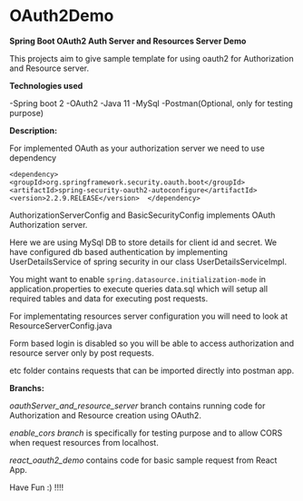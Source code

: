 # OAuth2Demo

**Spring Boot OAuth2 Auth Server and Resources Server Demo**

This projects aim to give sample template for using oauth2 for Authorization
and Resource server.

**Technologies used** 

-Spring boot 2
-OAuth2 
-Java 11
-MySql
-Postman(Optional, only for testing purpose)

**Description:**

For implemented OAuth as your authorization server we need to use dependency 

`<dependency>
    <groupId>org.springframework.security.oauth.boot</groupId>
    <artifactId>spring-security-oauth2-autoconfigure</artifactId>
    <version>2.2.9.RELEASE</version> 
 </dependency>`

AuthorizationServerConfig and BasicSecurityConfig implements OAuth Authorization server.

Here we are using MySql DB to store details for client id and secret.
We have configured db based authentication by implementing UserDetailsService of spring security in our class UserDetailsServiceImpl.

You might want to enable `spring.datasource.initialization-mode` in application.properties to execute queries data.sql which will setup all required tables and data for executing post requests.
 
For implementating resources server configuration you will need to look at ResourceServerConfig.java

Form based login is disabled so you will be able to access authorization and resource server only by post requests.

etc folder contains requests that can be imported directly into postman app.

**Branchs:**

*oauthServer_and_resource_server* branch contains running code for Authorization and Resource creation using OAuth2.

*enable_cors branch* is specifically for testing purpose and to allow CORS when request resources from localhost.

*react_oauth2_demo* contains code for basic sample request from React App. 

Have Fun :) !!!! 

